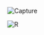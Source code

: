 ![Capture](https://user-images.githubusercontent.com/99830416/182649125-dd84db13-4b54-4ab4-85a5-d4ca961edd90.PNG)


![R](https://user-images.githubusercontent.com/99830416/182648777-f85a469c-329d-447d-b49d-f6df17544861.gif)
